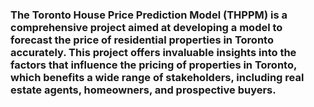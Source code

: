 ### The Toronto House Price Prediction Model (THPPM) is a comprehensive project aimed at developing a model to forecast the price of residential properties in Toronto accurately. This project offers invaluable insights into the factors that influence the pricing of properties in Toronto, which benefits a wide range of stakeholders, including real estate agents, homeowners, and prospective buyers.
